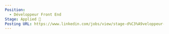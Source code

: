 ```yaml
---
Position:
  - Développeur Front End
Stage: Applied 🙂
Posting URL: https://www.linkedin.com/jobs/view/stage-d%C3%A9veloppeur-front-end-h-f-at-hager-group-2850029827/?utm_campaign=google_jobs_apply&utm_source=google_jobs_apply&utm_medium=organic&originalSubdomain=fr
---
```

